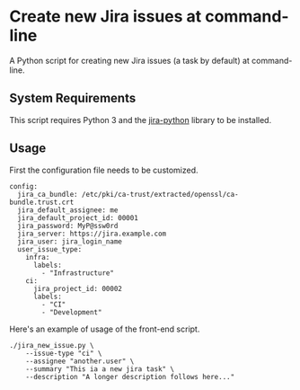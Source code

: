 # Create new Jira issues at command-line

A Python script for creating new Jira issues (a task by default) at command-line.

## System Requirements

This script requires Python 3 and the [jira-python](https://pypi.org/project/jira/) library to be installed.

## Usage

First the configuration file needs to be customized.
```
config:
  jira_ca_bundle: /etc/pki/ca-trust/extracted/openssl/ca-bundle.trust.crt
  jira_default_assignee: me
  jira_default_project_id: 00001
  jira_password: MyP@ssw0rd
  jira_server: https://jira.example.com
  jira_user: jira_login_name
  user_issue_type:
    infra:
      labels:
        - "Infrastructure"
    ci:
      jira_project_id: 00002
      labels:
        - "CI"
        - "Development"
```
Here's an example of usage of the front-end script.
```
./jira_new_issue.py \
    --issue-type "ci" \
    --assignee "another.user" \
    --summary "This ia a new jira task" \
    --description "A longer description follows here..."
```
